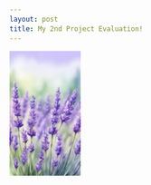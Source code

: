 ```yaml
---  
layout: post  
title: My 2nd Project Evaluation!
---    
```


<img src="/images/lavendar_pfp.jpg" alt="lavendar" style="width:25%;">  
